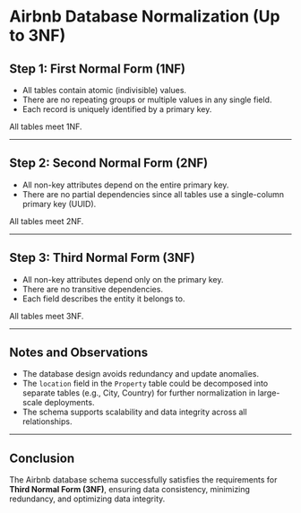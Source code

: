 # Airbnb Database Normalization (Up to 3NF)

## Step 1: First Normal Form (1NF)
- All tables contain atomic (indivisible) values.
- There are no repeating groups or multiple values in any single field.
- Each record is uniquely identified by a primary key.

All tables meet 1NF.

---

## Step 2: Second Normal Form (2NF)
- All non-key attributes depend on the entire primary key.
- There are no partial dependencies since all tables use a single-column primary key (UUID).

All tables meet 2NF.

---

## Step 3: Third Normal Form (3NF)
- All non-key attributes depend only on the primary key.
- There are no transitive dependencies.
- Each field describes the entity it belongs to.

All tables meet 3NF.

---

## Notes and Observations
- The database design avoids redundancy and update anomalies.
- The `location` field in the `Property` table could be decomposed into separate tables (e.g., City, Country) for further normalization in large-scale deployments.
- The schema supports scalability and data integrity across all relationships.

---

## Conclusion
The Airbnb database schema successfully satisfies the requirements for **Third Normal Form (3NF)**, ensuring data consistency, minimizing redundancy, and optimizing data integrity.

